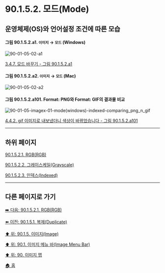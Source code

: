# 90.1.5.2. 모드(Mode)
## 운영체제(OS)와 언어설정 조건에 따른 모습

<a id="90-01-05-02-a1"></a>

#### 그림 90.1.5.2.a1. `이미지` → `모드` (Windows)
![90-01-05-02-a1](https://github.com/wonder13662/gimp/assets/15767104/97db94d4-9a8b-4ab5-9ab3-5e65da6737c7)

[3.4.7. 모드 바꾸기 - 그림 90.1.5.2.a1](./03-04-07-change-the-mode.md#90-01-05-02-a1)

<a id="90-01-05-02-a2"></a>

#### 그림 90.1.5.2.a2. `이미지` → `모드` (Mac)
![90-01-05-02-a2](https://github.com/wonder13662/gimp/assets/15767104/1f953983-8b10-49af-8b84-13d0d3441d7c)

<a id="90-01-05-02-a101"></a>

#### 그림 90.1.5.2.a101. Format: PNG와 Format: GIF의 결과물 비교
![90-01-05-imagex-01-mode(windows)-indexed-comparing_png_n_gif](https://github.com/wonder13662/gimp/assets/15767104/a1224063-b554-4861-8502-eccc67dd703d)

[4.4.2. gif 이미지로 내보냈더니 색상이 바뀌었습니다 - 그림 90.1.5.2.a101](./04-04-02-i-am-exporting-to-a-gif-image-and-the-colors-changed.md#90-01-05-02-a101)

***

## 하위 페이지

[90.1.5.2.1. RGB(RGB)](./90-01-05-02-01-rgb.md)

[90.1.5.2.2. 그레이스케일(Grayscale)](./90-01-05-02-02-grayscale.md)

[90.1.5.2.3. 인덱스(Indexed)](./90-01-05-02-03-indexed.md)

***

## 다른 페이지로 가기

[➡️ 다음: 90.1.5.2.1. RGB(RGB)](./90-01-05-02-01-rgb.md)

[⬅️ 이전: 90.1.5.1. 복제(Duplicate)](./90-01-05-01-duplicate.md)

[⬆️ 위: 90.1.5. 이미지(Image)](./90-01-05-00-image.md)

[⬆️ 위: 90.1. 이미지 메뉴 바(Image Menu Bar)](./90-01-00-image-menu-bar.md)

[⬆️ 위: 90. 이미지 맵](./90-00-image-map.md)

[🏠 홈](./00-home.md)